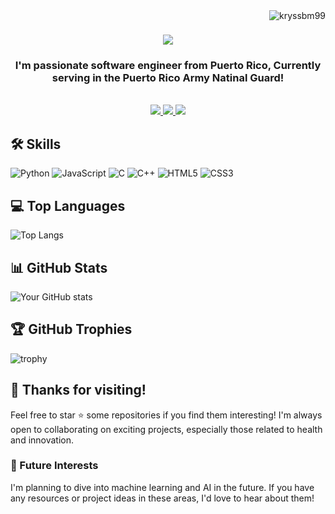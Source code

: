 <img align="right" src="https://komarev.com/ghpvc/?username=kryssbm99&color=red" alt="kryssbm99" />

<h1 align="center">
    <img src="https://readme-typing-svg.herokuapp.com/?font=Righteous&size=35&center=true&vCenter=true&width=500&height=70&duration=4000&lines=Welcome+To+My+Profile+👋;+I'm+Kryss+Babionia!;" />
</h1>

<h3 align="center">I'm passionate software engineer from Puerto Rico, Currently serving in the Puerto Rico Army Natinal Guard!</h3>

<br/>

<div align="center">

</div>
 
<div align="center"> 
  <a href="mailto:kryssbm99@gmail.com">
    <img src="https://img.shields.io/badge/Gmail-333333?style=for-the-badge&logo=gmail&logoColor=red" />
  </a>
   <a href="https://linkedin.com/in/kryssbm99" target="_blank">
    <img src="https://img.shields.io/badge/LinkedIn-0077B5?style=for-the-badge&logo=linkedin&logoColor=white" target="_blank" />
  </a>
  <a href="YOUR_RESUME_LINK_HERE" target="_blank">
   <img src="https://img.shields.io/badge/Resume-FF5722?style=for-the-badge&logo=todoist&logoColor=white" target="_blank" />
</a>
</div>

## 🛠 Skills
![Python](https://img.shields.io/badge/-Python-black?style=flat-square&logo=Python)
![JavaScript](https://img.shields.io/badge/-JavaScript-black?style=flat-square&logo=javascript)
![C](https://img.shields.io/badge/-C-black?style=flat-square&logo=c)
![C++](https://img.shields.io/badge/-C++-black?style=flat-square&logo=c%2B%2B)
![HTML5](https://img.shields.io/badge/-HTML5-black?style=flat-square&logo=html5)
![CSS3](https://img.shields.io/badge/-CSS3-black?style=flat-square&logo=css3)

## 💻 Top Languages
![Top Langs](https://github-readme-stats.vercel.app/api/top-langs/?username=kryssbm99)


## 📊 GitHub Stats
![Your GitHub stats](https://github-readme-stats.vercel.app/api?username=kryssbm99&show_icons=true&theme=algolia)

## 🏆 GitHub Trophies
![trophy](https://github-profile-trophy.vercel.app/?username=kryssbm99&theme=algolia)


## 🎉 Thanks for visiting!
Feel free to star ⭐ some repositories if you find them interesting! I'm always open to collaborating on exciting projects, especially those related to health and innovation.

### 🔮 Future Interests
I'm planning to dive into machine learning and AI in the future. If you have any resources or project ideas in these areas, I'd love to hear about them!